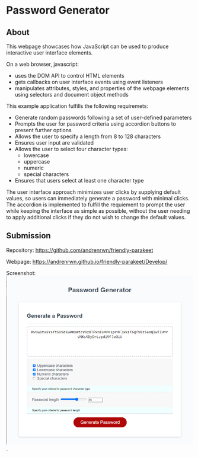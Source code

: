 # Password Generator

## About

This webpage showcases how JavaScript can be used to produce interactive user interface elements.

On a web browser, javascript:
- uses the DOM API to control HTML elements
- gets callbacks on user interface events using event listeners
- manipulates attributes, styles, and properties of the webpage elements using selectors and document object methods

This example application fulfills the following requiremets:
- Generate random passwords following a set of user-defined parameters
- Prompts the user for password criteria using accordion buttons to present further options
- Allows the user to specify a length from 8 to 128 characters
- Ensures user input are validated
- Allows the user to select four character types:
  - lowercase
  - uppercase
  - numeric
  - special characters
- Ensures that users select at least one character type

The user interface approach minimizes user clicks by supplying default values, so users can immediately generate a password with minimal clicks.
The accordion is implemented to fulfill the requiement to prompt the user while keeping the interface as simple as possible, without the user needing to apply additional clicks if they do not wish to change the default values.

## Submission

Repository: https://github.com/andrenrwn/friendly-parakeet

Webpage: https://andrenrwn.github.io/friendly-parakeet/Develop/

Screenshot:
![Image of password generator application](/screenshot.png "Screenshot of password generator app").
